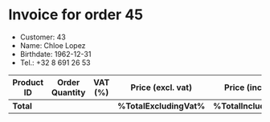 # Invoice for order 45

- Customer: 43
- Name: Chloe Lopez
- Birthdate: 1962-12-31
- Tel.: +32 8 691 26 53

| Product ID | Order Quantity | VAT (%) | Price (excl. vat) | Price (incl. VAT) |
|------------|----------------|---------|-------------------|-------------------|
| **Total** |                 |         | **%TotalExcludingVat%**| **%TotalIncludingVat%** |


